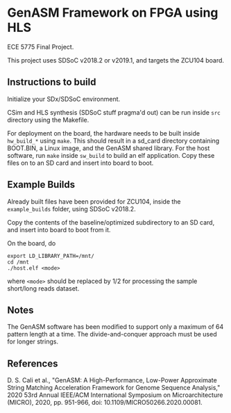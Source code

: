 # GenASM Framework on FPGA using HLS 

ECE 5775 Final Project.

This project uses SDSoC v2018.2 or v2019.1, and targets the ZCU104 board.


## Instructions to build

Initialize your SDx/SDSoC environment.

CSim and HLS synthesis (SDSoC stuff pragma'd out) can be run inside `src` directory using the Makefile.

For deployment on the board, the hardware needs to be built inside `hw_build_*` using `make`.
This should result in a sd_card directory containing BOOT.BIN, a Linux image, and the GenASM shared library.
For the host software, run `make` inside `sw_build` to build an elf application.
Copy these files on to an SD card and insert into board to boot.




## Example Builds 

Already built files have been provided for ZCU104, inside the `example_builds` folder, using SDSoC v2018.2.

Copy the contents of the baseline/optimized subdirectory to an SD card, and insert into board to boot from it.

On the board, do

    export LD_LIBRARY_PATH=/mnt/
    cd /mnt
    ./host.elf <mode>

where `<mode>` should be replaced by 1/2 for processing the sample short/long reads dataset.



## Notes

The GenASM software has been modified to support only a maximum of 64 pattern length at a time. The divide-and-conquer approach must be used for longer strings.

## References

D. S. Cali et al., "GenASM: A High-Performance, Low-Power Approximate String Matching Acceleration Framework for Genome Sequence Analysis," 2020 53rd Annual IEEE/ACM International Symposium on Microarchitecture (MICRO), 2020, pp. 951-966, doi: 10.1109/MICRO50266.2020.00081.

